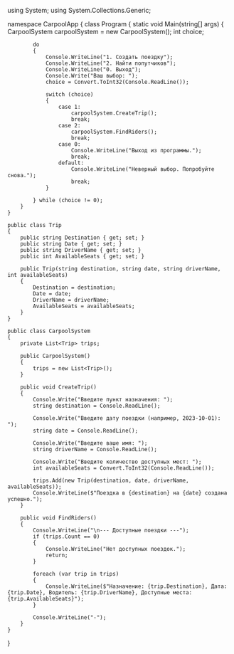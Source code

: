 using System;
using System.Collections.Generic;

namespace CarpoolApp
{
    class Program
    {
        static void Main(string[] args)
        {
            CarpoolSystem carpoolSystem = new CarpoolSystem();
            int choice;

            do
            {
                Console.WriteLine("1. Создать поездку");
                Console.WriteLine("2. Найти попутчиков");
                Console.WriteLine("0. Выход");
                Console.Write("Ваш выбор: ");
                choice = Convert.ToInt32(Console.ReadLine());

                switch (choice)
                {
                    case 1:
                        carpoolSystem.CreateTrip();
                        break;
                    case 2:
                        carpoolSystem.FindRiders();
                        break;
                    case 0:
                        Console.WriteLine("Выход из программы.");
                        break;
                    default:
                        Console.WriteLine("Неверный выбор. Попробуйте снова.");
                        break;
                }

            } while (choice != 0);
        }
    }

    public class Trip
    {
        public string Destination { get; set; }
        public string Date { get; set; }
        public string DriverName { get; set; }
        public int AvailableSeats { get; set; }

        public Trip(string destination, string date, string driverName, int availableSeats)
        {
            Destination = destination;
            Date = date;
            DriverName = driverName;
            AvailableSeats = availableSeats;
        }
    }

    public class CarpoolSystem
    {
        private List<Trip> trips;

        public CarpoolSystem()
        {
            trips = new List<Trip>();
        }

        public void CreateTrip()
        {
            Console.Write("Введите пункт назначения: ");
            string destination = Console.ReadLine();

            Console.Write("Введите дату поездки (например, 2023-10-01): ");
            string date = Console.ReadLine();

            Console.Write("Введите ваше имя: ");
            string driverName = Console.ReadLine();

            Console.Write("Введите количество доступных мест: ");
            int availableSeats = Convert.ToInt32(Console.ReadLine());

            trips.Add(new Trip(destination, date, driverName, availableSeats));
            Console.WriteLine($"Поездка в {destination} на {date} создана успешно.");
        }

        public void FindRiders()
        {
            Console.WriteLine("\n--- Доступные поездки ---");
            if (trips.Count == 0)
            {
                Console.WriteLine("Нет доступных поездок.");
                return;
            }

            foreach (var trip in trips)
            {
                Console.WriteLine($"Назначение: {trip.Destination}, Дата: {trip.Date}, Водитель: {trip.DriverName}, Доступные места: {trip.AvailableSeats}");
            }

            Console.WriteLine("-");
        }
    }
}
